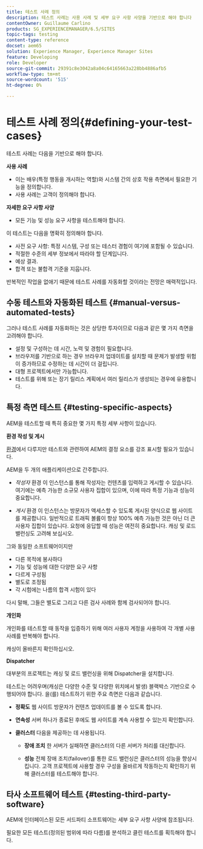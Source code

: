 ```yaml
---
title: 테스트 사례 정의
description: 테스트 사례는 사용 사례 및 세부 요구 사항 사양을 기반으로 해야 합니다
contentOwner: Guillaume Carlino
products: SG_EXPERIENCEMANAGER/6.5/SITES
topic-tags: testing
content-type: reference
docset: aem65
solution: Experience Manager, Experience Manager Sites
feature: Developing
role: Developer
source-git-commit: 29391c8e3042a8a04c64165663a228bb4886afb5
workflow-type: tm+mt
source-wordcount: '515'
ht-degree: 0%

---
```


# 테스트 사례 정의{#defining-your-test-cases}

테스트 사례는 다음을 기반으로 해야 합니다.

**사용 사례**

* 이는 배우(특정 행동을 개시하는 역할)와 시스템 간의 상호 작용 측면에서 필요한 기능을 정의합니다.
* 사용 사례는 고객이 정의해야 합니다.

**자세한 요구 사항 사양**

* 모든 기능 및 성능 요구 사항을 테스트해야 합니다.

이 테스트는 다음을 명확히 정의해야 합니다.

* 사전 요구 사항: 특정 시스템, 구성 또는 테스터 경험이 여기에 포함될 수 있습니다.
* 적절한 수준의 세부 정보에서 따라야 할 단계입니다.
* 예상 결과.
* 합격 또는 불합격 기준을 지웁니다.

반복적인 작업을 없애기 때문에 테스트 사례를 자동화할 것이라는 전망은 매력적입니다.

## 수동 테스트와 자동화된 테스트 {#manual-versus-automated-tests}

그러나 테스트 사례를 자동화하는 것은 상당한 투자이므로 다음과 같은 몇 가지 측면을 고려해야 합니다.

* 설정 및 구성하는 데 시간, 노력 및 경험이 필요합니다.
* 브라우저를 기반으로 하는 경우 브라우저 업데이트를 설치할 때 문제가 발생할 위험이 증가하므로 수정하는 데 시간이 더 걸립니다.
* 대형 프로젝트에서만 가능합니다.
* 테스트를 위해 또는 장기 릴리스 계획에서 여러 릴리스가 생성되는 경우에 유용합니다.

## 특정 측면 테스트 {#testing-specific-aspects}

AEM을 테스트할 때 특히 중요한 몇 가지 특정 세부 사항이 있습니다.

**환경 작성 및 게시**

[환경](/help/sites-developing/the-basics.md#environments)에서 다루지만 테스트와 관련하여 AEM의 결정 요소를 강조 표시할 필요가 있습니다.

AEM을 두 개의 애플리케이션으로 간주합니다.

* *작성자* 환경
이 인스턴스를 통해 작성자는 컨텐츠를 입력하고 게시할 수 있습니다.
여기에는 예측 가능한 소규모 사용자 집합이 있으며, 이에 따라 특정 기능과 성능이 중요합니다.

* *게시* 환경
이 인스턴스는 방문자가 액세스할 수 있도록 게시된 양식으로 웹 사이트를 제공합니다.
일반적으로 트래픽 볼륨이 항상 100% 예측 가능한 것은 아닌 더 큰 사용자 집합이 있습니다. 요청에 응답할 때 성능은 여전히 중요합니다. 캐싱 및 로드 밸런싱도 고려해 보십시오.

그와 동일한 소프트웨어이지만

* 다른 목적에 봉사하다
* 기능 및 성능에 대한 다양한 요구 사항
* 다르게 구성됨
* 별도로 조정됨
* 각 시험에는 나름의 합격 시험이 있다

다시 말해, 그들은 별도로 그리고 다른 검사 사례와 함께 검사되어야 합니다.

**개인화**

개인화를 테스트할 때 동작을 입증하기 위해 여러 사용자 계정을 사용하여 각 개별 사용 사례를 반복해야 합니다.

캐싱이 올바른지 확인하십시오.

**Dispatcher**

대부분의 프로젝트는 캐싱 및 로드 밸런싱을 위해 Dispatcher을 설치합니다.

테스트는 어려우며(캐싱은 다양한 수준 및 다양한 위치에서 발생) 블랙박스 기반으로 수행되어야 합니다. 을(를) 테스트하기 위한 주요 측면은 다음과 같습니다.

* **정확도**
웹 사이트 방문자가 컨텐츠 업데이트를 볼 수 있도록 합니다.

* **연속성**
서버 하나가 종료된 후에도 웹 사이트를 계속 사용할 수 있는지 확인합니다.

* **클러스터**
다음을 제공하는 데 사용됩니다.

   * **장애 조치**
한 서버가 실패하면 클러스터의 다른 서버가 처리를 대신합니다.

   * **성능**
전체 장애 조치(failover)를 통한 로드 밸런싱은 클러스터의 성능을 향상시킵니다.
고객 프로젝트에 사용할 경우 구성을 올바르게 작동하는지 확인하기 위해 클러스터를 테스트해야 합니다.

## 타사 소프트웨어 테스트 {#testing-third-party-software}

AEM에 인터페이스된 모든 서드파티 소프트웨어는 세부 요구 사항 사양에 참조됩니다.

필요한 모든 테스트(정의된 범위에 따라 다름)를 분석하고 클린 테스트를 획득해야 합니다.
